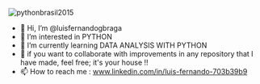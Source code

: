 
![pythonbrasil2015](https://github.com/luisfernandogbraga/luisfernandogbraga/assets/134460985/80304dff-00d9-4b90-97f2-66099897535c)



- 👋 Hi, I’m @luisfernandogbraga
- 👀 I’m interested in PYTHON
- 🌱 I’m currently learning DATA ANALYSIS WITH PYTHON
- 💞️ if you want to collaborate with improvements in any repository that I have made, feel free; it's your house !!
- 📫 How to reach me : www.linkedin.com/in/luis-fernando-703b39b9

<!---
luisfernandogbraga/luisfernandogbraga is a ✨ special ✨ repository because its `README.md` (this file) appears on your GitHub profile.
You can click the Preview link to take a look at your changes.
--->
